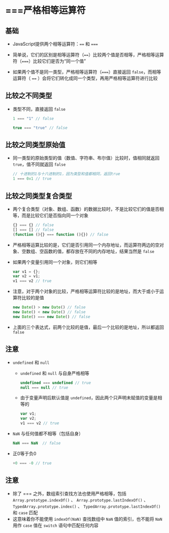 # ===严格相等运算符

## 基础

+ JavaScript提供两个相等运算符：`==` 和 `===`

+ 简单说，它们的区别是相等运算符（`==`）比较两个值是否相等，严格相等运算符（`===`）比较它们是否为“同一个值”

+ 如果两个值不是同一类型，严格相等运算符（`===`）直接返回 `false`，而相等运算符（ `==` ）会将它们转化成同一个类型，再用严格相等运算符进行比较

## 比较之不同类型

+ 类型不同，直接返回 `false`

  ```js
  1 === "1" // false

  true === "true" // false
  ```

## 比较之同类型原始值

+ 同一类型的原始类型的值（数值、字符串、布尔值）比较时，值相同就返回 `true`，值不同就返回 `false`

  ```js
  // 十进制的1与十六进制的1，因为类型和值都相同，返回true
  1 === 0x1 // true
  ```

## 比较之同类型复合类型

+ 两个复合类型（对象、数组、函数）的数据比较时，不是比较它们的值是否相等，而是比较它们是否指向同一个对象

  ```js
  {} === {} // false
  [] === [] // false
  (function (){} === function (){}) // false
  ```

+ 严格相等运算比较的是，它们是否引用同一个内存地址，而运算符两边的空对象、空数组、空函数的值，都存放在不同的内存地址，结果当然是 `false`

+ 如果两个变量引用同一个对象，则它们相等

  ```js
  var v1 = {};
  var v2 = v1;
  v1 === v2 // true
  ```

+ 注意，对于两个对象的比较，严格相等运算符比较的是地址，而大于或小于运算符比较的是值

  ```js
  new Date() > new Date() // false
  new Date() < new Date() // false
  new Date() === new Date() // false
  ```

+ 上面的三个表达式，前两个比较的是值，最后一个比较的是地址，所以都返回 `false`

## 注意

+ `undefined` 和 `null`

  + `undefined` 和 `null` 与自身严格相等

    ```js
    undefined === undefined // true
    null === null // true
    ```

  + 由于变量声明后默认值是 `undefined`，因此两个只声明未赋值的变量是相等的

    ```js
    var v1;
    var v2;
    v1 === v2 // true
    ```

+ `NaN` 与任何值都不相等（包括自身）

  ```js
  NaN === NaN  // false
  ```

+ 正0等于负0

  ```js
  +0 === -0 // true
  ```

## 注意

+ 除了 === 之外，数组索引查找方法也使用严格相等，包括 `Array.prototype.indexOf()` 、 `Array.prototype.lastIndexOf()` 、 `TypedArray.prototype.index()` 、 `TypedArray.prototype.lastIndexOf()` 和 `case` 匹配
+ 这意味着你不能使用 `indexOf(NaN)` 查找数组中 `NaN` 值的索引，也不能将 `NaN` 用作 `case` 值在 `switch` 语句中匹配任何内容

